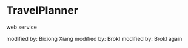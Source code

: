 # TravelPlanner

web service

modified by: Bixiong Xiang
modified by: Brokl
modified by: Brokl again
